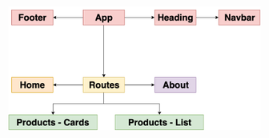<p align="center">
<img src="https://github.com/hsdonkin/keg-tracker/blob/master/src/assets/react-components-diagram.png">
</p>
